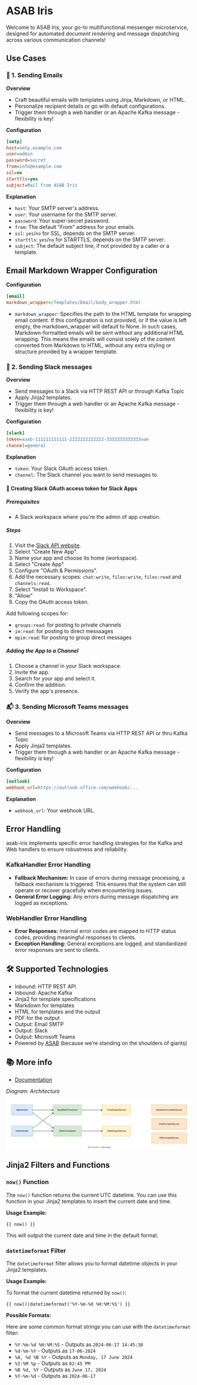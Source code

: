 # ASAB Iris

Welcome to ASAB Iris, your go-to multifunctional messenger microservice, designed for automated *document rendering* and message dispatching across various communication channels!

## Use Cases

### 📧 1. Sending Emails

**Overview**

- Craft beautiful emails with templates using Jinja, Markdown, or HTML.
- Personalize recipient details or go with default configurations.
- Trigger them through a web handler or an Apache Kafka message - flexibility is key!

**Configuration**

```ini
[smtp]
host=smtp.example.com
user=admin
password=secret
from=info@example.com
ssl=no
starttls=yes
subject=Mail from ASAB Iris
```

**Explanation**

- `host`: Your SMTP server's address.
- `user`: Your username for the SMTP server.
- `password`: Your super-secret password.
- `from`: The default "From" address for your emails.
- `ssl`: `yes`/`no` for SSL, depends on the SMTP server.
- `starttls`: `yes`/`no` for STARTTLS, depends on the SMTP server.
- `subject`: The default subject line, if not provided by a caller or a template.


## Email Markdown Wrapper Configuration

**Configuration**

```ini
[email]
markdown_wrapper=/Templates/Email/body_wrapper.html
```

- `markdown_wrapper`: Specifies the path to the HTML template for wrapping email content.
If this configuration is not provided, or if the value is left empty, the markdown_wrapper will default to None. In such cases, Markdown-formatted emails will be sent without any additional HTML wrapping. This means the emails will consist solely of the content converted from Markdown to HTML, without any extra styling or structure provided by a wrapper template.

### 🚨 2. Sending Slack messages

**Overview**

- Send messages to a Slack via HTTP REST API or through Kafka Topic
- Apply Jinja2 templates.
- Trigger them through a web handler or an Apache Kafka message - flexibility is key!

**Configuration**

```ini
[slack]
token=xoxb-111111111111-2222222222222-3333333333333voe
channel=general
```
**Explanation**

- `token`: Your Slack OAuth access token.
- `channel`: The Slack channel you want to send messages to.

#### 🤖 Creating Slack OAuth access token for Slack Apps

##### Prerequisites

- A Slack workspace where you're the admin of app creation.

##### Steps

1. Visit the [Slack API website](https://api.slack.com/apps).
2. Select "Create New App".
3. Name your app and choose its home (workspace).
4. Select "Create App"
5. Configure "OAuth & Permissions".
6. Add the necessary scopes: `chat:write`, `files:write`, `files:read` and `channels:read`.
7. Select "Install to Workspace".
8. "Allow"
9. Copy the OAuth access token.

Add following scopes for:

* `groups:read`: for posting to private channels
* `im:read`: for posting to direct messsages
* `mpim:read`: for posting to group direct messages


##### Adding the App to a Channel

1. Choose a channel in your Slack workspace.
2. Invite the app.
3. Search for your app and select it.
4. Confirm the addition.
5. Verify the app's presence.


### 📬 3. Sending Microsoft Teams messages

**Overview**

- Send messages to a Microsoft Teams via HTTP REST API or thru Kafka Topic
- Apply Jinja2 templates.
- Trigger them through a web handler or an Apache Kafka message - flexibility is key!

**Configuration**

```ini
[outlook]
webhook_url=https://outlook.office.com/webhook/...
```

**Explanation**

- `webhook_url`: Your webhook URL.


## Error Handling

asab-iris implements specific error handling strategies for the Kafka and Web handlers to ensure robustness and reliability.

### KafkaHandler Error Handling

- **Fallback Mechanism:** In case of errors during message processing, a fallback mechanism is triggered. This ensures that the system can still operate or recover gracefully when encountering issues.
- **General Error Logging:** Any errors during message dispatching are logged as exceptions.

### WebHandler Error Handling

- **Error Responses:** Internal error codes are mapped to HTTP status codes, providing meaningful responses to clients.
- **Exception Handling:** General exceptions are logged, and standardized error responses are sent to clients.


## 🛠 Supported Technologies

- Inbound: HTTP REST API
- Inbound: Apache Kafka
- Jinja2 for template specifications
- Markdown for templates
- HTML for templates and the output
- PDF for the output
- Output: Email SMTP
- Output: Slack
- Output: Microsoft Teams
- Powered by [ASAB](https://github.com/TeskaLabs/asab) (because we’re standing on the shoulders of giants)

## 📚 More info

* [Documentation](https://teskalabs.github.io/asab-iris/)

_Diagram: Architecture_  

![Architecture](./docs/asab-iris-architecture.drawio.svg)

## Jinja2 Filters and Functions

### `now()` Function

The `now()` function returns the current UTC datetime. You can use this function in your Jinja2 templates to insert the current date and time.

**Usage Example:**

```jinja2
{{ now() }}
```

This will output the current date and time in the default format.

### `datetimeformat` Filter

The `datetimeformat` filter allows you to format datetime objects in your Jinja2 templates. 

**Usage Example:**

To format the current datetime returned by `now()`:

```jinja2
{{ now()|datetimeformat('%Y-%m-%d %H:%M:%S') }}
```

**Possible Formats:**

Here are some common format strings you can use with the `datetimeformat` filter:

- `%Y-%m-%d %H:%M:%S` - Outputs as `2024-06-17 14:45:30`
- `%d-%m-%Y` - Outputs as `17-06-2024`
- `%A, %d %B %Y` - Outputs as `Monday, 17 June 2024`
- `%I:%M %p` - Outputs as `02:45 PM`
- `%B %d, %Y` - Outputs as `June 17, 2024`
- `%Y-%m-%d` - Outputs as `2024-06-17`